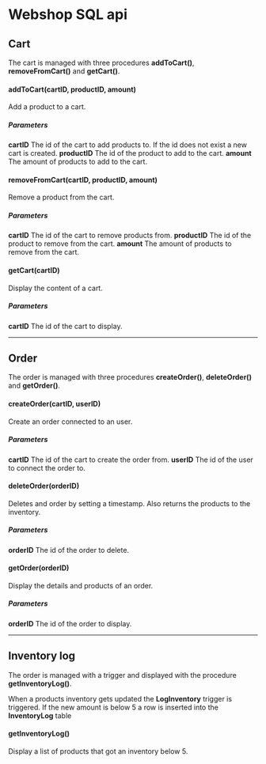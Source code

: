 # Webshop SQL api

## Cart
The cart is managed with three procedures **addToCart()**, **removeFromCart()** and **getCart()**.

#### addToCart(cartID, productID, amount)
Add a product to a cart.

##### Parameters
**cartID**
The id of the cart to add products to. If the id does not exist a new cart is created.
**productID**
The id of the product to add to the cart.
**amount**
The amount of products to add to the cart.

#### removeFromCart(cartID, productID, amount)
Remove a product from the cart.
##### Parameters
**cartID**
The id of the cart to remove products from.
**productID**
The id of the product to remove from the cart.
**amount**
The amount of products to remove from the cart.

#### getCart(cartID)
Display the content of a cart.

##### Parameters
**cartID**
The id of the cart to display.

---

## Order
The order is managed with three procedures **createOrder()**, **deleteOrder()** and **getOrder()**.

#### createOrder(cartID, userID)
Create an order connected to an user.

##### Parameters
**cartID**
The id of the cart to create the order from.
**userID**
The id of the user to connect the order to.

#### deleteOrder(orderID)
Deletes and order by setting a timestamp. Also returns the products to the inventory.
##### Parameters
**orderID**
The id of the order to delete.

#### getOrder(orderID)
Display the details and products of an order.

##### Parameters
**orderID**
The id of the order to display.

---

## Inventory log
The order is managed with a trigger and displayed with the procedure **getInventoryLog()**.

When a products inventory gets updated the **LogInventory** trigger is triggered. If the new amount is below 5 a row is inserted into the **InventoryLog** table

#### getInventoryLog()
Display a list of products that got an inventory below 5.
